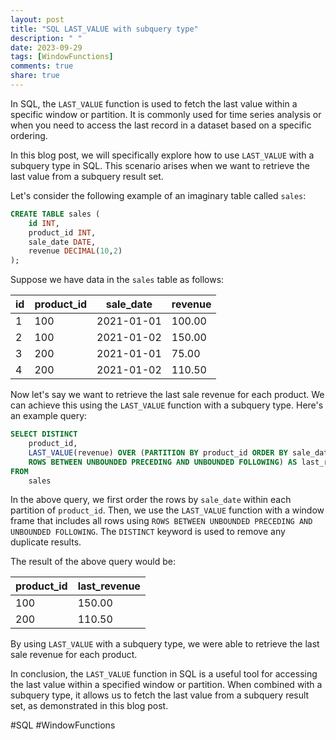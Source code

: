 ```yaml
---
layout: post
title: "SQL LAST_VALUE with subquery type"
description: " "
date: 2023-09-29
tags: [WindowFunctions]
comments: true
share: true
---
```


In SQL, the `LAST_VALUE` function is used to fetch the last value within a specific window or partition. It is commonly used for time series analysis or when you need to access the last record in a dataset based on a specific ordering.

In this blog post, we will specifically explore how to use `LAST_VALUE` with a subquery type in SQL. This scenario arises when we want to retrieve the last value from a subquery result set.

Let's consider the following example of an imaginary table called `sales`:

```sql
CREATE TABLE sales (
    id INT,
    product_id INT,
    sale_date DATE,
    revenue DECIMAL(10,2)
);
```

Suppose we have data in the `sales` table as follows:

| id | product_id | sale_date  | revenue |
|----|------------|------------|---------|
| 1  | 100        | 2021-01-01 | 100.00  |
| 2  | 100        | 2021-01-02 | 150.00  |
| 3  | 200        | 2021-01-01 | 75.00   |
| 4  | 200        | 2021-01-02 | 110.50  |

Now let's say we want to retrieve the last sale revenue for each product. We can achieve this using the `LAST_VALUE` function with a subquery type. Here's an example query:

```sql
SELECT DISTINCT
    product_id,
    LAST_VALUE(revenue) OVER (PARTITION BY product_id ORDER BY sale_date 
    ROWS BETWEEN UNBOUNDED PRECEDING AND UNBOUNDED FOLLOWING) AS last_revenue
FROM
    sales
```

In the above query, we first order the rows by `sale_date` within each partition of `product_id`. Then, we use the `LAST_VALUE` function with a window frame that includes all rows using `ROWS BETWEEN UNBOUNDED PRECEDING AND UNBOUNDED FOLLOWING`. The `DISTINCT` keyword is used to remove any duplicate results.

The result of the above query would be:

| product_id | last_revenue |
|------------|--------------|
| 100        | 150.00       |
| 200        | 110.50       |

By using `LAST_VALUE` with a subquery type, we were able to retrieve the last sale revenue for each product.

In conclusion, the `LAST_VALUE` function in SQL is a useful tool for accessing the last value within a specified window or partition. When combined with a subquery type, it allows us to fetch the last value from a subquery result set, as demonstrated in this blog post.

#SQL #WindowFunctions